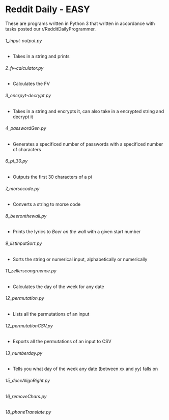 # Reddit Daily - EASY

These are programs written in Python 3 that written in accordance with tasks posted our r/RedditDailyProgrammer.


###### 1_input-output.py
  * Takes in a string and prints
###### 2_fv-calculator.py
  * Calculates the FV
###### 3_encrpyt-decrypt.py
  * Takes in a string and encrypts it, can also take in a encrypted string and decrypt it
###### 4_passwordGen.py
  * Generates a specificed number of passwords with a specificed number of characters
###### 6_pi_30.py
  * Outputs the first 30 characters of a pi
###### 7_morsecode.py
  * Converts a string to morse code
###### 8_beeronthewall.py
  * Prints the lyrics to <i>Beer on the wall</i> with a given start number
###### 9_listInputSort.py
  * Sorts the string or numerical input, alphabetically or numerically
###### 11_zellerscongruence.py
  * Calculates the day of the week for any date
###### 12_permutation.py
  * Lists all the permutations of an input
###### 12_permutationCSV.py
  * Exports all the permutations of an input to CSV
###### 13_numberday.py
  * Tells you what day of the week any date (between xx and yy) falls on
###### 15_docxAlignRight.py
###### 16_removeChars.py
###### 18_phoneTranslate.py
